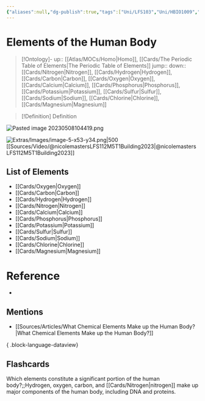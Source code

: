 ```yaml
---
{"aliases":null,"dg-publish":true,"tags":["Uni/LFS103","Uni/HBIO1009","Uni/LFS112"],"permalink":"/cards/elements-of-the-human-body/","dgPassFrontmatter":true}
---
```


# Elements of the Human Body

> [!Ontology]-
> up:: [[Atlas/MOCs/Homo\|Homo]], [[Cards/The Periodic Table of Elements\|The Periodic Table of Elements]]
> jump::
> down:: [[Cards/Nitrogen\|Nitrogen]], [[Cards/Hydrogen\|Hydrogen]], [[Cards/Carbon\|Carbon]], [[Cards/Oxygen\|Oxygen]], [[Cards/Calcium\|Calcium]], [[Cards/Phosphorus\|Phosphorus]], [[Cards/Potassium\|Potassium]], [[Cards/Sulfur\|Sulfur]], [[Cards/Sodium\|Sodium]], [[Cards/Chlorine\|Chlorine]], [[Cards/Magnesium\|Magnesium]]

> [!Definition] Definition
> 

![Pasted image 20230508104419.png](/img/user/Extras/Images/Pasted%20image%2020230508104419.png)

![Extras/Images/image-5-x53-y34.png|500](/img/user/Extras/Images/image-5-x53-y34.png)
[[Sources/Video/@nicolemastersLFS112M5T1Building2023\|@nicolemastersLFS112M5T1Building2023]]
## List of Elements
- [[Cards/Oxygen\|Oxygen]]
- [[Cards/Carbon\|Carbon]]
- [[Cards/Hydrogen\|Hydrogen]]
- [[Cards/Nitrogen\|Nitrogen]]
- [[Cards/Calcium\|Calcium]]
- [[Cards/Phosphorus\|Phosphorus]]
- [[Cards/Potassium\|Potassium]]
- [[Cards/Sulfur\|Sulfur]]
- [[Cards/Sodium\|Sodium]]
- [[Cards/Chlorine\|Chlorine]]
- [[Cards/Magnesium\|Magnesium]]

# Reference
- 

## Mentions
- [[Sources/Articles/What Chemical Elements Make up the Human Body?\|What Chemical Elements Make up the Human Body?]]

{ .block-language-dataview}

## Flashcards

Which elements constitute a significant portion of the human body?;;Hydrogen, oxygen, carbon, and [[Cards/Nitrogen\|nitrogen]] make up major components of the human body, including DNA and proteins.
<!--SR:!2023-10-15,3,150-->